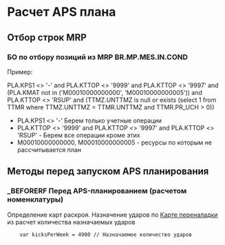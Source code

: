 # Расчет APS плана

## Отбор строк MRP

### БО по отбору позиций из MRP BR.MP.MES.IN.COND

Пример:

PLA.KPS1 <> '-' and PLA.KTTOP <> '9999' and PLA.KTTOP <> '9997' and (PLA.KMAT not in ('М00010000000000', 'М00010000000005')) and PLA.KTTOP <> 'RSUP' and (TTMZ.UNTTMZ is null or exists (select 1 from TTMR where TTMZ.UNTTMZ = TTMR.UNTTMZ and TTMR.PR\_UCH > 0))

* PLA.KPS1 <> '-' Берем только учетные операции
* PLA.KTTOP <> '9999' and PLA.KTTOP <> '9997' and PLA.KTTOP <> 'RSUP' - Берем все операции кроме этих
* М00010000000000, М00010000000005 - ресурсы по которым не рассчитывается план

## Методы перед запуском APS планирования

### \_BEFORERF Перед APS-планированием (расчетом номенклатуры)

Определение карт раскроя. Назначение ударов по [Карте переналадки](../../planirovanie-perenaladok/karta-perenadalok.md) из расчет количества назначаемых ударов

```
    var kicksPerWeek = 4900 // Назначаемое количество ударов
```
